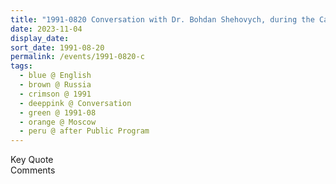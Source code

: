 ```yaml
---
title: "1991-0820 Conversation with Dr. Bohdan Shehovych, during the Car Ride, after the Public Program, Moscow, Russia"
date: 2023-11-04
display_date: 
sort_date: 1991-08-20
permalink: /events/1991-0820-c
tags:
  - blue @ English
  - brown @ Russia
  - crimson @ 1991
  - deeppink @ Conversation
  - green @ 1991-08
  - orange @ Moscow
  - peru @ after Public Program
---
```


<wave-list>
  <list-title color="green" width="75">Key Quote</list-title>
  <list-item color="BlanchedAlmond"  width="200"></list-item>
  <list-item color="Lavender"></list-item>
  <list-item color="BlanchedAlmond"></list-item>
</wave-list>

<br>

<wave-list>
  <list-title color="green" width="75">Comments</list-title>
  <list-item color="BlanchedAlmond"  width="200"></list-item>
  <list-item color="Lavender"></list-item>
  <list-item color="BlanchedAlmond"></list-item>
</wave-list>